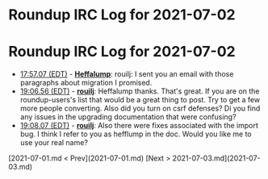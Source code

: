 # Roundup IRC Log for 2021-07-02 #
# Roundup IRC Log for 2021-07-02
* <a href="#17:57.07" id="17:57.07">17:57.07 (EDT)</a> - __[Heffalump](https://github.com/Heffalump)__: rouilj: I sent you an email with those paragraphs about migration I promised.
* <a href="#19:06.56" id="19:06.56">19:06.56 (EDT)</a> - __[rouilj](https://github.com/rouilj)__: Heffalump thanks. That's great. If you are on the roundup-users's list that would be a great thing to post. Try to get a few more people converting. Also did you turn on csrf defenses? Di you find any issues in the upgrading documentation that were confusing?
* <a href="#19:08.07" id="19:08.07">19:08.07 (EDT)</a> - __[rouilj](https://github.com/rouilj)__: Also there were fixes associated with the import bug. I think I refer to you as hefflump in the doc. Would you like me to use your real name?

<div class="inpage-footer">
[2021-07-01.md < Prev](2021-07-01.md)
[Next > 2021-07-03.md](2021-07-03.md)
</div>
